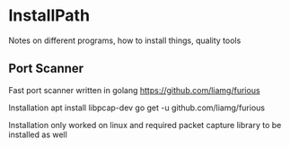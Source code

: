 # InstallPath
Notes on different programs, how to install things, quality tools

## Port Scanner
Fast port scanner written in golang 
https://github.com/liamg/furious

Installation
apt install libpcap-dev
go get -u github.com/liamg/furious

Installation only worked on linux and required packet capture library to be installed as well
